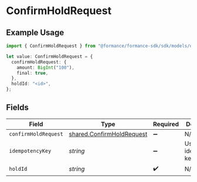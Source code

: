 # ConfirmHoldRequest

## Example Usage

```typescript
import { ConfirmHoldRequest } from "@formance/formance-sdk/sdk/models/operations";

let value: ConfirmHoldRequest = {
  confirmHoldRequest: {
    amount: BigInt("100"),
    final: true,
  },
  holdId: "<id>",
};
```

## Fields

| Field                                                                         | Type                                                                          | Required                                                                      | Description                                                                   |
| ----------------------------------------------------------------------------- | ----------------------------------------------------------------------------- | ----------------------------------------------------------------------------- | ----------------------------------------------------------------------------- |
| `confirmHoldRequest`                                                          | [shared.ConfirmHoldRequest](../../../sdk/models/shared/confirmholdrequest.md) | :heavy_minus_sign:                                                            | N/A                                                                           |
| `idempotencyKey`                                                              | *string*                                                                      | :heavy_minus_sign:                                                            | Use an idempotency key                                                        |
| `holdId`                                                                      | *string*                                                                      | :heavy_check_mark:                                                            | N/A                                                                           |